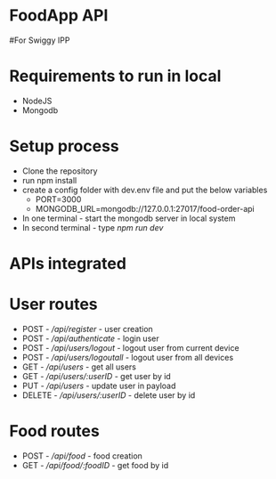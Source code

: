 # FoodApp API

#For Swiggy IPP

# Requirements to run in local
* NodeJS
* Mongodb

# Setup process
* Clone the repository
* run npm install
* create a config folder with dev.env file and put the below variables
    * PORT=3000
    * MONGODB_URL=mongodb://127.0.0.1:27017/food-order-api
* In one terminal - start the mongodb server in local system
* In second terminal - type *npm run dev*

# APIs integrated
# User routes
* POST - */api/register* - user creation
* POST - */api/authenticate* - login user
* POST - */api/users/logout* - logout user from current device
* POST - */api/users/logoutall* - logout user from all devices 
* GET - */api/users* - get all users
* GET - */api/users/:userID* - get user by id
* PUT - */api/users* - update user in payload
* DELETE - */api/users/:userID* - delete user by id

# Food routes
* POST - */api/food* - food creation
* GET - */api/food/:foodID* - get food by id
